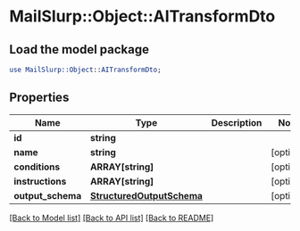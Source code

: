 # MailSlurp::Object::AITransformDto

## Load the model package
```perl
use MailSlurp::Object::AITransformDto;
```

## Properties
Name | Type | Description | Notes
------------ | ------------- | ------------- | -------------
**id** | **string** |  | 
**name** | **string** |  | [optional] 
**conditions** | **ARRAY[string]** |  | [optional] 
**instructions** | **ARRAY[string]** |  | [optional] 
**output_schema** | [**StructuredOutputSchema**](StructuredOutputSchema) |  | [optional] 

[[Back to Model list]](../README#documentation-for-models) [[Back to API list]](../README#documentation-for-api-endpoints) [[Back to README]](../README)


